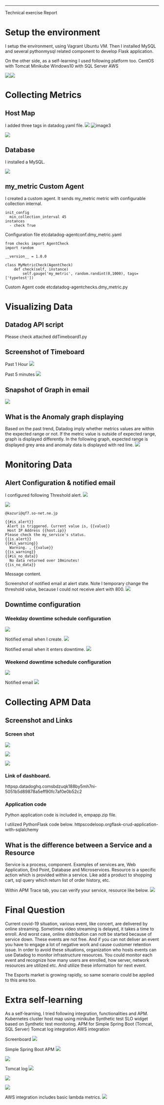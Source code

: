                          
-------------------------
                         
Technical exercise Report
                         










#
# Setup the environment

I setup the environment, using Vagrant Ubuntu VM.
Then I installed MySQL and several pythonmysql related component to develop Flask application.

On the other side, as a self-learning I used following platform too.
   CentOS with Tomcat
   Minikube
   Windows10 with SQL Server
   AWS

![](mediaimage1.png)![](mediaimage2.png)



# Collecting Metrics
## Host Map
I added three tags in datadog.yaml file.
![](mediaimage3.png)
![image3](https://user-images.githubusercontent.com/74218621/98612547-b4e4d080-2337-11eb-8fcf-dc9b6614c9e8.png)

![](mediaimage4.png)

## Database

I installed a MySQL.

![](mediaimage5.png)



## my_metric Custom Agent

I created a custom agent.
It sends my_metric metric with configurable collection internal.


```
init_config
  min_collection_interval 45
instances
  - check True
```
Configuration file etcdatadog-agentconf.dmy_metric.yaml







```
from checks import AgentCheck
import random

__version__ = 1.0.0

class MyMetricCheck(AgentCheck)
    def check(self, instance)
        self.gauge('my_metric', random.randint(0,1000), tags=['typetest'])
```
Custom Agent code etcdatadog-agentchecks.dmy_metric.py










# Visualizing Data
## Datadog API script
Please check attached ddTimeboard1.py

## Screenshot of Timeboard
Past 1 Hour
![](mediaimage6.png)

Past 5 minutes
![](mediaimage7.png)

## Snapshot of Graph in email
![](mediaimage8.png)

## What is the Anomaly graph displaying
Based on the past trend, Datadog imply whether metrics values are within the expected range or not. If the metric value is outside of expected range, graph is displayed differently.
In the following graph, expected range is displayed grey area and anomaly data is displayed with red line.
![](mediaimage9.png)







# Monitoring Data
## Alert Configuration &amp; notified email

I configured following Threshold alert.
![](mediaimage10.png)








![](mediaimage11.png)


```
@kazuri@qf7.so-net.ne.jp

{{#is_alert}}
 Alert is triggered. Current value is, {{value}}
 Host IP Address {{host.ip}}
Please check the my_service's status.
{{is_alert}}
{{#is_warning}}
  Warning. , {{value}}
{{is_warning}}
{{#is_no_data}}
  No data returned over 10minutes!
{{is_no_data}}

```
Message content.


















Screenshot of notified email at alert state.
Note I temporary change the threshold value, because I could not receive alert with 800.
![](mediaimage12.png)







## Downtime configuration
### Weekday downtime schedule configuration
![](mediaimage13.png)




Notified email when I create.
![](mediaimage14.png)

Notified email when it enters downtime.
![](mediaimage15.png)



### Weekend downtime schedule configuration
![](mediaimage16.png)







Notified email
![](mediaimage17.png)


# Collecting APM Data
## Screenshot and Links
### Screen shot
![](mediaimage18.png)

![](mediaimage19.png)

![](mediaimage20.png)

### Link of dashboard.
httpsp.datadoghq.comsbdzuqk188by5mh7ni-5051b5d89878a5eff90fc7af0e0b52c2

### Application code
Python application code is included in, empapp.zip file.

I utilized PythonFlask code below.
httpscodeloop.orgflask-crud-application-with-sqlalchemy


## What is the difference between a Service and a Resource
Service is a process, component. Examples of services are, Web Application, End Point, Database and Microservices.
Resource is a specific action which is provided within a service.
Like add a product to shopping cart, sql query which return list of order history, etc.

Within APM Trace tab, you can verify your service, resource like below.
![](mediaimage21.png)




# Final Question

Current covid-19 situation, various event, like concert, are delivered by online streaming.
Sometimes video streaming is delayed, it takes a time to enroll. And worst case, online distribution can nott be started because of service down.
These events are not free. And if you can not deliver an event you have to engage a lot of negative work and cause customer retention issue.
In order to avoid these situations, organization who hosts events can use Datadog to monitor infrastructure resources.
You could monitor each event and recognize how many users are enrolled, how server, network resources are utilized etc. And utilize these information for next event.

The Esports market is growing rapidly, so same scenario could be applied to this area too.








# Extra self-learning

As a self-learning, I tried following integration, functionalities and APM.
   Kubernetes cluster host map using minikube
   Synthetic test
   SLO widget based on Synthetic test monitoring.
   APM for Simple Spring Boot (Tomcat, SQL Server)
   Tomcat log integration
   AWS integration

Screenboard
![](mediaimage22.png)












Simple Spring Boot APM
![](mediaimage23.png)

![](mediaimage24.png)






Tomcat log
![](mediaimage25.png)


![](mediaimage26.png)


![](mediaimage27.png)


AWS integration includes basic lambda metrics.
![](mediaimage28.png)
